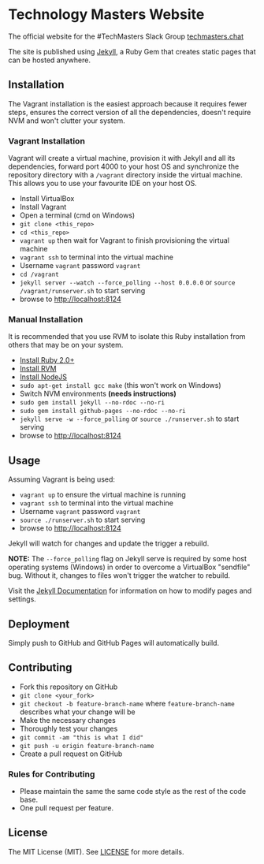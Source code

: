 # Technology Masters Website

The official website for the #TechMasters Slack Group [techmasters.chat](http://techmasters.chat)

The site is published using [Jekyll](https://jekyllrb.com), a Ruby Gem that creates static
pages that can be hosted anywhere.

## Installation

The Vagrant installation is the easiest approach because it requires fewer steps, ensures the 
correct version of all the dependencies, doesn't require NVM and won't clutter your system.

### Vagrant Installation

Vagrant will create a virtual machine, provision it with Jekyll and all its dependencies, 
forward port 4000 to your host OS and synchronize the repository directory with a `/vagrant` 
directory inside the virtual machine. This allows you to use your favourite IDE on your host OS.

- Install VirtualBox
- Install Vagrant
- Open a terminal (cmd on Windows)
- `git clone <this_repo>`
- `cd <this_repo>`
- `vagrant up` then wait for Vagrant to finish provisioning the virtual machine
- `vagrant ssh` to terminal into the virtual machine
- Username `vagrant` password `vagrant`
- `cd /vagrant`
- `jekyll server --watch --force_polling --host 0.0.0.0` or `source /vagrant/runserver.sh` to start serving
- browse to [http://localhost:8124](http://localhost:4000)

### Manual Installation

It is recommended that you use RVM to isolate this Ruby installation from others that
may be on your system.

- [Install Ruby 2.0+](https://www.ruby-lang.org/en/documentation/installation/)
- [Install RVM](https://rvm.io/)
- [Install NodeJS](https://nodejs.org/en/download/)
- `sudo apt-get install gcc make` (this won't work on Windows)
- Switch NVM environments **(needs instructions)**
- `sudo gem install jekyll --no-rdoc --no-ri`
- `sudo gem install github-pages --no-rdoc --no-ri`
- `jekyll serve -w --force_polling` or `source ./runserver.sh` to start serving
- browse to [http://localhost:8124](http://localhost:4000)

## Usage

Assuming Vagrant is being used:

- `vagrant up` to ensure the virtual machine is running
- `vagrant ssh` to terminal into the virtual machine
- Username `vagrant` password `vagrant`
- `source ./runserver.sh` to start serving
- browse to [http://localhost:8124](http://localhost:4000)

Jekyll will watch for changes and update the trigger a rebuild.

**NOTE:** The `--force_polling` flag on Jekyll serve is required by some host operating systems (Windows) in order to 
overcome a VirtualBox "sendfile" bug. Without it, changes to files won't trigger the watcher to rebuild.

Visit the [Jekyll Documentation](https://jekyllrb.com/docs/home/) for information on how to modify pages and settings.

## Deployment

Simply push to GitHub and GitHub Pages will automatically build.

## Contributing

- Fork this repository on GitHub
- `git clone <your_fork>`
- `git checkout -b feature-branch-name` where `feature-branch-name` describes what your change will be
- Make the necessary changes
- Thoroughly test your changes
- `git commit -am "this is what I did"`
- `git push -u origin feature-branch-name`
- Create a pull request on GitHub

### Rules for Contributing

- Please maintain the same the same code style as the rest of the code base.
- One pull request per feature.

## License

The MIT License (MIT). See [LICENSE](./LICENSE) for more details.